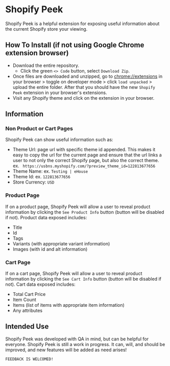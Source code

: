 # Shopify Peek
Shopify Peek is a helpful extension for exposing useful information about the current Shopify store your viewing.

## How To Install (if not using Google Chrome extension browser)
- Download the entire repository.
    - Click the green `<> Code` button, select `Download Zip`.
- Once files are downloaded and unzipped, go to [chrome://extensions](chrome://extensions) in your browser > toggle on developer mode > click `load unpacked` > upload the entire folder. After that you should have the new `Shopify Peek` extension in your browser's extensions.
- Visit any Shopify theme and click on the extension in your browser.

## Information
### Non Product or Cart Pages
Shopify Peek can show useful information such as:
- Theme Url: page url with specific theme id appended. This makes it easy to copy the url for the current page and ensure that the url links a user to not only the correct Shopify page, but also the correct theme. ex. `
https://usbns.myshopify.com/?preview_theme_id=122813677656`
- Theme Name: ex. `Testing | eHouse`
- Theme Id: ex. `122813677656`
- Store Currency: `USD`

### Product Page
If on a product page, Shopify Peek will allow a user to reveal product information by clicking the `See Product Info` button (button will be disabled if not). Product data exposed includes:
- Title
- Id
- Tags
- Variants (with appropriate variant information)
- Images (with id and alt information)
### Cart Page
If on a cart page, Shopify Peek will allow a user to reveal product information by clicking the `See Cart Info` button (button will be disabled if not). Cart data exposed includes:
- Total Cart Price
- Item Count
- Items (list of items with appropriate item information)
- Any attributes

## Intended Use
Shopify Peek was developed with QA in mind, but can be helpful for everyone. Shopify Peek is still a work in progress. It can, will, and should be improved, and new features will be added as need arises!

`FEEDBACK IS WELCOMED!`

